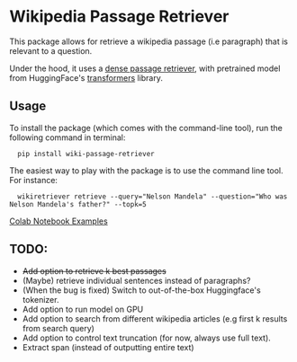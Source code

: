 # Wikipedia Passage Retriever

This package allows for retrieve a wikipedia passage (i.e paragraph) that is relevant to a question.

Under the hood, it uses a [dense passage retriever](https://arxiv.org/pdf/2004.04906.pdf), with pretrained model from HuggingFace's [transformers](https://github.com/huggingface/transformers) library.

## Usage

To install the package (which comes with the command-line tool), run the following command in terminal:
```
  pip install wiki-passage-retriever
```

The easiest way to play with the package is to use the command line tool. For instance:
```
  wikiretriever retrieve --query="Nelson Mandela" --question="Who was Nelson Mandela's father?" --topk=5
```

[Colab Notebook Examples](https://colab.research.google.com/drive/1szwoqAAGgwKossSQenCFIvrWoX_CD_QU?usp=sharing)

## TODO:
  * ~~Add option to retrieve k best passages~~
  * (Maybe) retrieve individual sentences instead of paragraphs?
  * (When the bug is fixed) Switch to out-of-the-box Huggingface's tokenizer.
  * Add option to run model on GPU
  * Add option to search from different wikipedia articles (e.g first k results from search query)
  * Add option to control text truncation (for now, always use full text).
  * Extract span (instead of outputting entire text)
